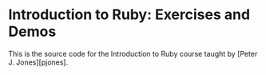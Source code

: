 # Introduction to Ruby: Exercises and Demos

This is the source code for the Introduction to Ruby course taught by
[Peter J. Jones][pjones].

